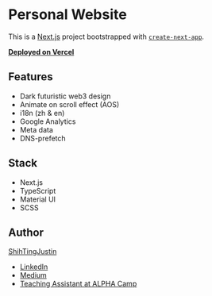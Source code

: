 # Personal Website
This is a [Next.js](https://nextjs.org/) project bootstrapped with [`create-next-app`](https://github.com/vercel/next.js/tree/canary/packages/create-next-app).

[**Deployed on Vercel**](https://jhdev.pro/)

## Features
* Dark futuristic web3 design
* Animate on scroll effect (AOS)
* i18n (zh & en)
* Google Analytics
* Meta data
* DNS-prefetch

## Stack
* Next.js
* TypeScript
* Material UI
* SCSS

## Author
[ShihTingJustin](https://github.com/ShihTingJustin)
* [LinkedIn](https://www.linkedin.com/in/justinhuang777/) 
* [Medium](https://medium.com/%E4%BD%A0%E6%98%AF%E8%87%AA%E7%94%B1%E7%9A%84)
* [Teaching Assistant at ALPHA Camp](https://lighthouse.alphacamp.co/users/2842/ta_profile)
